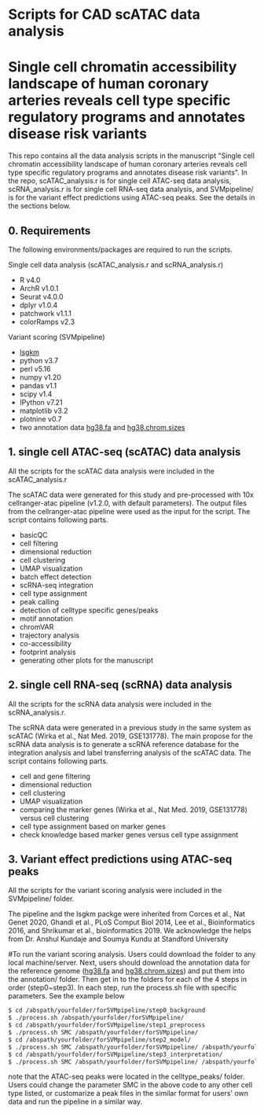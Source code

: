 # Scripts for CAD scATAC data analysis
# Single cell chromatin accessibility landscape of human coronary arteries reveals cell type specific regulatory programs and annotates disease risk variants

This repo contains all the data analysis scripts in the manuscript "Single cell chromatin accessibility landscape of human coronary arteries reveals cell type specific regulatory programs and annotates disease risk variants". In the repo, scATAC_analysis.r is for single cell ATAC-seq data analysis, scRNA_analysis.r is for single cell RNA-seq data analysis, and SVMpipeline/ is for the variant effect predictions using ATAC-seq peaks. See the details in the sections below. 

## 0. Requirements
The following environments/packages are required to run the scripts. 

Single cell data analysis (scATAC_analysis.r and scRNA_analysis.r)
- R v4.0
- ArchR v1.0.1
- Seurat v4.0.0
- dplyr v1.0.4
- patchwork v1.1.1
- colorRamps v2.3

Variant scoring (SVMpipeline)
- [lsgkm](https://github.com/kundajelab/lsgkm)
- python v3.7
- perl v5.16
- numpy v1.20
- pandas v1.1
- scipy v1.4
- IPython v7.21
- matplotlib v3.2
- plotnine v0.7
- two annotation data [hg38.fa](https://www.dropbox.com/s/el46t6onl67ejhh/hg38_clean.fa?dl=0) and [hg38.chrom.sizes](https://www.dropbox.com/s/6pf8473bot9wxlv/hg38.chrom.sizes?dl=0)

## 1. single cell ATAC-seq (scATAC) data analysis
All the scripts for the scATAC data analysis were included in the scATAC_analysis.r

The scATAC data were generated for this study and pre-processed with 10x cellranger-atac pipeline (v1.2.0, with default parameters). The output files from the cellranger-atac pipeline were used as the input for the script. The script contains following parts.
- basicQC
- cell filtering
- dimensional reduction
- cell clustering
- UMAP visualization
- batch effect detection
- scRNA-seq integration
- cell type assignment
- peak calling
- detection of celltype specific genes/peaks
- motif annotation
- chromVAR
- trajectory analysis
- co-accessibility 
- footprint analysis
- generating other plots for the manuscript

## 2. single cell RNA-seq (scRNA) data analysis
All the scripts for the scRNA data analysis were included in the scRNA_analysis.r. 

The scRNA data were generated in a previous study in the same system as scATAC (Wirka et al., Nat Med. 2019, GSE131778). The main propose for the scRNA data analysis is to generate a scRNA reference database for the integration analysis and label transferring analysis of the scATAC data. The script contains following parts.
- cell and gene filtering
- dimensional reduction 
- cell clustering
- UMAP visualization
- comparing the marker genes (Wirka et al., Nat Med. 2019, GSE131778) versus cell clustering 
- cell type assignment based on marker genes
- check knowledge based marker genes versus cell type assignment


## 3. Variant effect predictions using ATAC-seq peaks
All the scripts for the variant scoring analysis were included in the SVMpipeline/ folder. 

The pipeline and the lsgkm packge were inherited from Corces et al., Nat Genet 2020, Ghandi et al., PLoS Comput Biol 2014, Lee et al., Bioinformatics 2016, and Shrikumar et al., bioinformatics 2019. We acknowledge the helps from Dr. Anshul Kundaje and Soumya Kundu at Standford University

\#To run the variant scoring analysis. Users could download the folder to any local machine/server. Next, users should download the annotation data for the reference genome ([hg38.fa](https://www.dropbox.com/s/el46t6onl67ejhh/hg38_clean.fa?dl=0) and [hg38.chrom.sizes](https://www.dropbox.com/s/6pf8473bot9wxlv/hg38.chrom.sizes?dl=0)) and put them into the annotation/ folder. Then get in to the folders for each of the 4 steps in order (step0~step3). In each step, run the process.sh file with specific parameters. See the example below
```sh
$ cd /abspath/yourfolder/forSVMpipeline/step0_background
$ ./process.sh /abspath/yourfolder/forSVMpipeline/
$ cd /abspath/yourfolder/forSVMpipeline/step1_preprocess
$ ./process.sh SMC /abspath/yourfolder/forSVMpipeline/
$ cd /abspath/yourfolder/forSVMpipeline/step2_model/
$ ./process.sh SMC /abspath/yourfolder/forSVMpipeline/ /abspath/yourfolder/forLSGKM/
$ cd /abspath/yourfolder/forSVMpipeline/step3_interpretation/
$ ./process.sh SMC /abspath/yourfolder/forSVMpipeline/ /abspath/yourfolder/forLSGKM/
```

note that the ATAC-seq peaks were located in the celltype_peaks/ folder. Users could change the parameter SMC in the above code to any other cell type listed, or customarize a peak files in the similar format for users' own data and run the pipeline in a similar way. 

